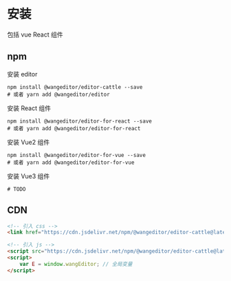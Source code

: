 # 安装

包括 vue React 组件

## npm

安装 editor

```shell
npm install @wangeditor/editor-cattle --save
# 或者 yarn add @wangeditor/editor
```

安装 React 组件

```shell
npm install @wangeditor/editor-for-react --save
# 或者 yarn add @wangeditor/editor-for-react
```

安装 Vue2 组件

```shell
npm install @wangeditor/editor-for-vue --save
# 或者 yarn add @wangeditor/editor-for-vue
```

安装 Vue3 组件

```shell
# TODO
```

## CDN

```html
<!-- 引入 css -->
<link href="https://cdn.jsdelivr.net/npm/@wangeditor/editor-cattle@latest/dist/css/style.css" rel="stylesheet">

<!-- 引入 js -->
<script src="https://cdn.jsdelivr.net/npm/@wangeditor/editor-cattle@latest/dist/index.min.js"></script>
<script>
    var E = window.wangEditor; // 全局变量
</script>
```
